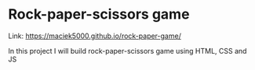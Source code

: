 # Rock-paper-scissors game

Link:
https://maciek5000.github.io/rock-paper-game/

In this project I will build rock-paper-scissors game using HTML, CSS and JS